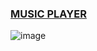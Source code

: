 ### [MUSIC PLAYER](https://shivangguptax.github.io/MusicPlayer/)
![image](https://user-images.githubusercontent.com/86548591/149383099-f5d72f04-edbe-43c2-930a-d3e317bac225.jpeg)
